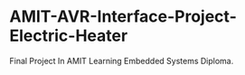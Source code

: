 # AMIT-AVR-Interface-Project-Electric-Heater
Final Project In AMIT Learning Embedded Systems Diploma. 

